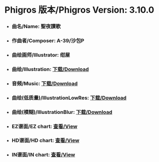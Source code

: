 
# Phigros 版本/Phigros Version:  3.10.0

- ### __曲名/Name:  聖夜讃歌__

- ### __作曲者/Composer:  A-39/沙包P__

- ### __曲绘画师/Illustrator:  绀屋__

- ### __曲绘/Illustration:  [下载/Download](https://github.com/Po6647A/WebAssests/releases/download/3.10.0/1039.png)__

- ### __音频/Music:  [下载/Download](https://github.com/Po6647A/WebAssests/releases/download/3.10.0/1816.ogg)__

- ### __曲绘(低质量)/IllustrationLowRes:  [下载/Download](https://github.com/Po6647A/WebAssests/releases/download/3.10.0/1531.png)__

- ### __曲绘(模糊)/IllustrationBlur:  [下载/Download](https://github.com/Po6647A/WebAssests/releases/download/3.10.0/0)__


- ### __EZ谱面/EZ chart:  [查看/View](./EZ.json/index.html)__

- ### __HD谱面/HD chart:  [查看/View](./HD.json/index.html)__

- ### __IN谱面/IN chart:  [查看/View](./IN.json/index.html)__
